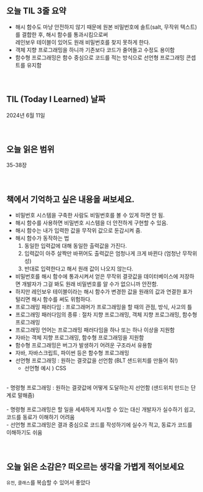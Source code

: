 
## 오늘 TIL 3줄 요약

- 해시 함수도 마냥 안전하지 않기 때문에 원본 비밀번호에 솔트(salt, 무작위 텍스트)를 결합한 후, 해시 함수를 통과시킴으로써<br/>
레인보우 테이블이 있어도 원래 비밀번호를 찾지 못하게 한다.<br/>
- 객체 지향 프로그래밍을 하니까 기존보다 코드가 줄어들고 수정도 용이함
- 함수형 프로그래밍은 함수 중심으로 코드를 적는 방식으로 선언형 프로그래밍 콘셉트를 유지함
<br/><br/><br/>
## TIL (Today I Learned) 날짜

2024년 6월 11일
<br/><br/><br/>
## 오늘 읽은 범위

35-38장
<br/><br/><br/>
## 책에서 기억하고 싶은 내용을 써보세요.

- 비밀번호 시스템을 구축한 사람도 비밀번호를 볼 수 있게 하면 안 됨.<br/>
- 해시 함수를 사용하면 비밀번호 시스템을 더 안전하게 구현할 수 있음.<br/>
- 해시 함수는 내가 입력한 값을 무작위 값으로 둔갑시켜 줌.<br/>
- 해시 함수가 동작하는 법
  1. 동일한 입력값에 대해 동일한 출력값을 가진다.
  2. 입력값이 아주 살짝만 바뀌어도 출력값은 엄청나게 크게 바뀐다 (엄청난 무작위성)
  3. 반대로 입력한다고 해서 원래 값이 나오지 않는다.<br/>
- 비밀번호를 해시 함수에 통과시켜서 얻은 무작위 결괏값을 데이터베이스에 저장하면 개발자가 그걸 봐도 원래 비밀번호를 알 수가 없으니까 안전함.<br/>
- 하지만 레인보우 테이블이라는 해시 함수가 변경한 값을 원래의 값과 연결한 표가 털리면 해시 함수를 써도 위험하다.<br/>
- 프로그래밍 패러다임 : 프로그래머가 프로그래밍을 할 때의 관점, 방식, 사고의 틀<br/>
- 프로그래밍 패러다임의 종류 : 절차 지향 프로그래밍, 객체 지향 프로그래밍, 함수형 프로그래밍<br/>
- 프로그래밍 언어는 프로그래밍 패러다임을 하나 또는 하나 이상을 지원함<br/>
- 자바는 객체 지향 프로그래밍, 함수형 프로그래밍을 지원함<br/>
- 함수형 프로그래밍은 버그가 발생하기 어려운 구조라서 유용함<br/>
- 자바, 자바스크립트, 파이썬 등은 함수형 프로그래밍<br/>
- 선언형 프로그래밍 : 원하는 결괏값을 선언함 (BLT 샌드위치를 만들어 줘!)
  - 선언형 예시 ) CSS
<br/>
- 명령형 프로그래밍 : 원하는 결괏값에 어떻게 도달하는지 선언함 (샌드위치 만드는 단계로 말해줌)<br/>
<br/>
- 명령형 프로그래밍은 할 일을 세세하게 지시할 수 있는 대신 개발자가 실수하기 쉽고, 코드를 동료가 이해하기 어려움<br/>
- 선언형 프로그래밍은 결과 중심으로 코드를 작성하기에 실수가 적고, 동료가 코드를 이해하기도 쉬움
<br/><br/><br/>

## 오늘 읽은 소감은? 떠오르는 생각을 가볍게 적어보세요

`유전`, `클래스`를 복습할 수 있어서 좋았다

